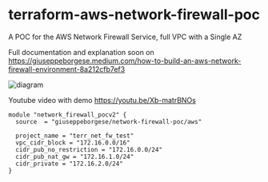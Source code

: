 # terraform-aws-network-firewall-poc
A POC for the AWS Network Firewall Service, full VPC with a Single AZ

Full documentation and explanation soon on https://giuseppeborgese.medium.com/how-to-build-an-aws-network-firewall-environment-8a212cfb7ef3

![diagram](https://raw.githubusercontent.com/giuseppeborgese/terraform-aws-network-firewall-poc/master/diagram.png)

Youtube video with demo https://youtu.be/Xb-matrBNOs

```
module "network_firewall_pocv2" {
  source  = "giuseppeborgese/network-firewall-poc/aws"

  project_name = "terr_net_fw_test"
  vpc_cidr_block = "172.16.0.0/16"
  cidr_pub_no_restriction = "172.16.0.0/24"
  cidr_pub_nat_gw = "172.16.1.0/24"
  cidr_private = "172.16.2.0/24"
}
```
